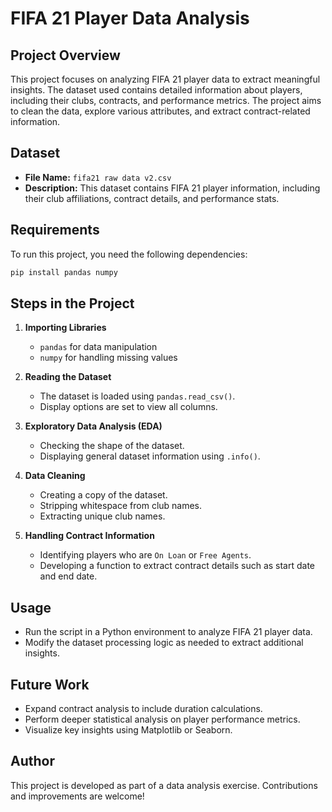 # FIFA 21 Player Data Analysis

## Project Overview
This project focuses on analyzing FIFA 21 player data to extract meaningful insights. The dataset used contains detailed information about players, including their clubs, contracts, and performance metrics. The project aims to clean the data, explore various attributes, and extract contract-related information.

## Dataset
- **File Name:** `fifa21 raw data v2.csv`
- **Description:** This dataset contains FIFA 21 player information, including their club affiliations, contract details, and performance stats.

## Requirements
To run this project, you need the following dependencies:

```python
pip install pandas numpy
```

## Steps in the Project
1. **Importing Libraries**
   - `pandas` for data manipulation
   - `numpy` for handling missing values

2. **Reading the Dataset**
   - The dataset is loaded using `pandas.read_csv()`.
   - Display options are set to view all columns.

3. **Exploratory Data Analysis (EDA)**
   - Checking the shape of the dataset.
   - Displaying general dataset information using `.info()`.

4. **Data Cleaning**
   - Creating a copy of the dataset.
   - Stripping whitespace from club names.
   - Extracting unique club names.

5. **Handling Contract Information**
   - Identifying players who are `On Loan` or `Free Agents`.
   - Developing a function to extract contract details such as start date and end date.

## Usage
- Run the script in a Python environment to analyze FIFA 21 player data.
- Modify the dataset processing logic as needed to extract additional insights.

## Future Work
- Expand contract analysis to include duration calculations.
- Perform deeper statistical analysis on player performance metrics.
- Visualize key insights using Matplotlib or Seaborn.

## Author
This project is developed as part of a data analysis exercise. Contributions and improvements are welcome!


